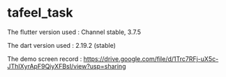 # tafeel_task

The flutter version used : Channel stable, 3.7.5

The dart version used : 2.19.2 (stable)

The demo screen record : https://drive.google.com/file/d/1Trc7RFj-uX5c-JThIXyrApF9QiyXFBsI/view?usp=sharing
